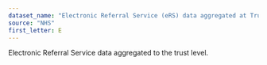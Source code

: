 ```yaml
---
dataset_name: "Electronic Referral Service (eRS) data aggregated at Trust level"
source: "NHS"
first_letter: E
---
```

Electronic Referral Service data aggregated to the trust level.